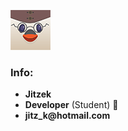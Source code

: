 [![Profile Picture](./images/pfp.png)](/jitzek.github.io/)
### Info:
* __Jitzek__
* __Developer__ (Student) :hatching_chick:
* __jitz_k@hotmail.com__
